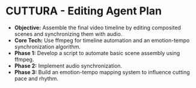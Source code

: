 # CUTTURA - Editing Agent Plan

- **Objective:** Assemble the final video timeline by editing composited scenes and synchronizing them with audio.
- **Core Tech:** Use ffmpeg for timeline automation and an emotion-tempo synchronization algorithm.
- **Phase 1:** Develop a script to automate basic scene assembly using ffmpeg.
- **Phase 2:** Implement audio synchronization.
- **Phase 3:** Build an emotion-tempo mapping system to influence cutting pace and rhythm.

